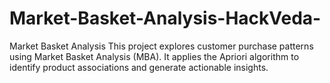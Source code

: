 # Market-Basket-Analysis-HackVeda-
Market Basket Analysis  This project explores customer purchase patterns using Market Basket Analysis (MBA).   It applies the Apriori algorithm to identify product associations and generate actionable insights.
